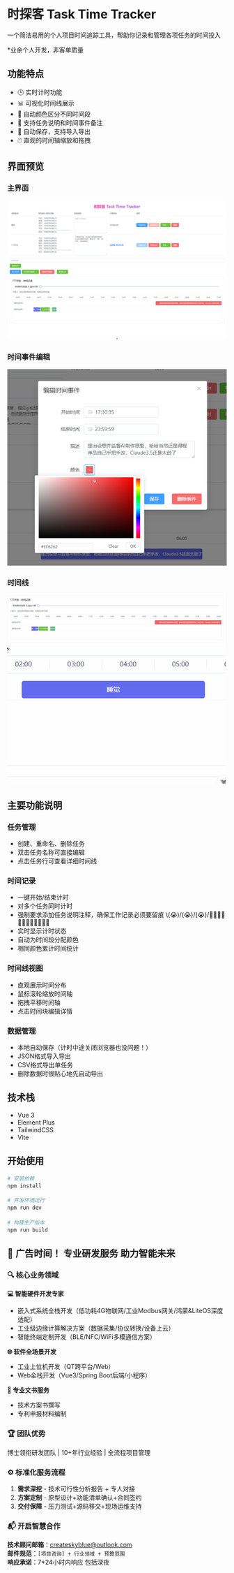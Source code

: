 # 时探客 Task Time Tracker

一个简洁易用的个人项目时间追踪工具，帮助你记录和管理各项任务的时间投入

*业余个人开发，非客单质量


## 功能特点

- 🕒 实时计时功能
- 📊 可视化时间线展示
- 🎨 自动颜色区分不同时间段
- 📝 支持任务说明和时间事件备注
- 💾 自动保存，支持导入导出
- 🖱️ 直观的时间轴缩放和拖拽

## 界面预览

### 主界面
![主界面](./img/PixPin_2025-02-20_08-08-16.png)

### 时间事件编辑
![时间事件编辑](./img/时间事件编辑.png)

### 时间线
![拖拽移动 滚轮缩放](./img/PixPin_2025-02-20_08-10-45.gif)
![时间线事件详细](./img/PixPin_2025-02-20_08-03-00.gif)

## 主要功能说明

### 任务管理
- 创建、重命名、删除任务
- 双击任务名称可直接编辑
- 点击任务行可查看详细时间线

### 时间记录
- 一键开始/结束计时
- 对多个任务同时计时
- 强制要求添加任务说明注释，确保工作记录必须要留痕 \\(😭)/\(😭)/\(😭)/✍🏻✍🏻✍🏻✍🏻✍🏻✍🏻
- 实时显示计时状态
- 自动为时间段分配颜色
- 相同颜色累计时间统计

### 时间线视图
- 直观展示时间分布
- 鼠标滚轮缩放时间轴
- 拖拽平移时间轴
- 点击时间块编辑详情

### 数据管理
- 本地自动保存（计时中途关闭浏览器也没问题！）
- JSON格式导入导出
- CSV格式导出单任务
- 删除数据时很贴心地先自动导出

## 技术栈

- Vue 3
- Element Plus
- TailwindCSS
- Vite

## 开始使用

```bash
# 安装依赖
npm install

# 开发环境运行
npm run dev

# 构建生产版本
npm run build

```

## 🚀 广告时间！ 专业研发服务 助力智能未来

### 🔍 核心业务领域

**💻 智能硬件开发专家**
- 嵌入式系统全栈开发（低功耗4G物联网/工业Modbus网关/鸿蒙&LiteOS深度适配）
- 工业级边缘计算解决方案（数据采集/协议转换/设备上云）
- 智能终端定制开发（BLE/NFC/WiFi多模通信方案）

**🌐 软件全场景开发**
- 工业上位机开发（QT跨平台/Web）
- Web全栈开发（Vue3/Spring Boot后端/小程序）

**📑 专业文书服务**
- 技术方案书撰写
- 专利申报材料编制

### 🏆 团队优势
博士领衔研发团队 | 10+年行业经验 | 全流程项目管理

### ⚙️ 标准化服务流程
1. **需求深挖** - 技术可行性分析报告 + 专人对接
2. **方案定制** - 原型设计+功能清单确认+合同签约
2. **交付保障** - 压力测试+源码移交+现场运维支持

### 📬 开启智慧合作
**技术顾问邮箱**：createskyblue@outlook.com  
**邮件规范**：`[项目咨询] + 行业领域 + 预算范围`  
**响应承诺**：7*24小时内响应 包括深夜
